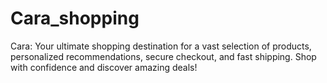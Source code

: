 # Cara_shopping
Cara: Your ultimate shopping destination for a vast selection of products, personalized recommendations, secure checkout, and fast shipping. Shop with confidence and discover amazing deals!
